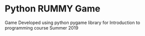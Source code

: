 # Python RUMMY Game
Game Developed using python pygame library for Introduction to programming course Summer 2019
